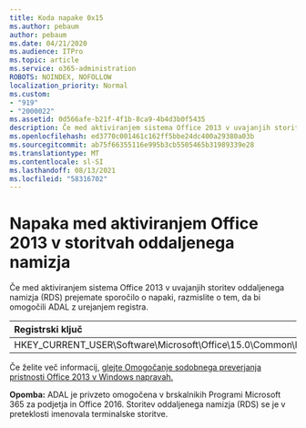 ```yaml
---
title: Koda napake 0x15
ms.author: pebaum
author: pebaum
ms.date: 04/21/2020
ms.audience: ITPro
ms.topic: article
ms.service: o365-administration
ROBOTS: NOINDEX, NOFOLLOW
localization_priority: Normal
ms.custom:
- "919"
- "2000022"
ms.assetid: 0d566afe-b21f-4f1b-8ca9-4b4d3b0f5435
description: Če med aktiviranjem sistema Office 2013 v uvajanjih storitev oddaljenega namizja (RDS) prejemate sporočilo o napaki, razmislite o tem, da bi omogočili ADAL z urejanjem registra.
ms.openlocfilehash: ed3770c001461c162ff5bbe24dc400a29380a03b
ms.sourcegitcommit: ab75f66355116e995b3cb5505465b31989339e28
ms.translationtype: MT
ms.contentlocale: sl-SI
ms.lasthandoff: 08/13/2021
ms.locfileid: "58316702"
---
```

# <a name="error-while-activation-office-2013-on-remote-desktop-services"></a>Napaka med aktiviranjem Office 2013 v storitvah oddaljenega namizja

Če med aktiviranjem sistema Office 2013 v uvajanjih storitev oddaljenega namizja (RDS) prejemate sporočilo o napaki, razmislite o tem, da bi omogočili ADAL z urejanjem registra.
  
|**Registrski ključ**|**Vrsta**|**Vrednost**|
|:-----|:-----|:-----|
|HKEY_CURRENT_USER\Software\Microsoft\Office\15.0\Common\Identity\EnableADAL  <br/> |REG_DWORD  <br/> |1  <br/> |

Če želite več informacij, [glejte Omogočanje sodobnega preverjanja pristnosti Office 2013 v Windows napravah.](https://docs.microsoft.com/microsoft-365/admin/security-and-compliance/enable-modern-authentication)
  
**Opomba:** ADAL je privzeto omogočena v brskalnikih Programi Microsoft 365 za podjetja in Office 2016. Storitev oddaljenega namizja (RDS) se je v preteklosti imenovala terminalske storitve.
  